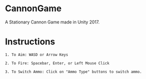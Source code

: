 # CannonGame
A Stationary Cannon Game made in Unity 2017.

# Instructions

	1. To Aim: WASD or Arrow Keys

	2. To Fire: Spacebar, Enter, or Left Mouse Click

	3. To Switch Ammo: Click on "Ammo Type" buttons to switch ammo.
